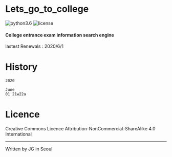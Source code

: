 # Lets_go_to_college

![python3.6](https://img.shields.io/badge/python-3.6.8-brightgreen)
![license](https://img.shields.io/badge/license-CC--BY--NC--SA-orange)

#### College entrance exam information search engine

lastest Renewals : 2020/6/1

# History

```
2020

June
01 21w22a
```

# Licence

 Creative Commons Licence Attribution-NonCommercial-ShareAlike 4.0 International
 
---
 
 Written by JG in Seoul
